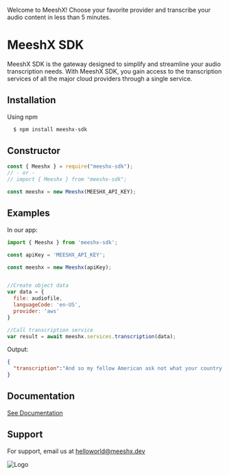 Welcome to MeeshX! Choose your favorite provider and transcribe your audio content in less than 5 minutes.

# MeeshX SDK

MeeshX SDK is the gateway designed to simplify and streamline your audio transcription needs. With MeeshX SDK, you gain access to the transcription services of all the major cloud providers through a single service.

## Installation

Using npm

```bash
  $ npm install meeshx-sdk
```
    
## Constructor

```javascript  
const { Meeshx } = require("meeshx-sdk");
// - or -
// import { Meeshx } from "meeshx-sdk";

const meeshx = new Meeshx(MEESHX_API_KEY);

```

## Examples

In our app:

```javascript
import { Meeshx } from 'meeshx-sdk';

const apiKey = 'MEESHX_API_KEY';

const meeshx = new Meeshx(apiKey);


//Create object data
var data = {
  file: audiofile,
  languageCode: 'en-US',
  provider: 'aws'
}

//Call transcription service
var result = await meeshx.services.transcription(data);

```

Output:

```json
{
  "transcription":"And so my fellow American ask not what your country can do for you, ask what you can do for your country."
}

```

## Documentation

[See Documentation](https://documentation.meeshx.dev/)

## Support

For support, email us at helloworld@meeshx.dev


![Logo](https://www.meeshx.dev/wp-content/uploads/2023/09/Extended-Colour-positivenegative-use.svg)

